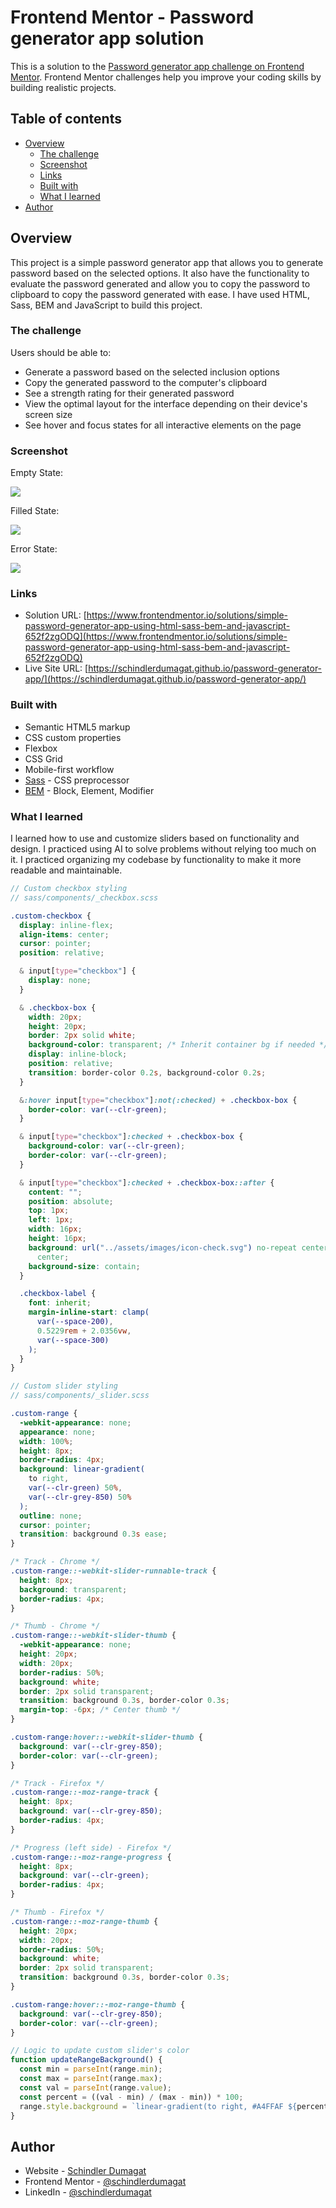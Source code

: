 # Frontend Mentor - Password generator app solution

This is a solution to the [Password generator app challenge on Frontend Mentor](https://www.frontendmentor.io/challenges/password-generator-app-Mr8CLycqjh). Frontend Mentor challenges help you improve your coding skills by building realistic projects. 

## Table of contents

- [Overview](#overview)
  - [The challenge](#the-challenge)
  - [Screenshot](#screenshot)
  - [Links](#links)
  - [Built with](#built-with)
  - [What I learned](#what-i-learned)
- [Author](#author)

## Overview

This project is a simple password generator app that allows you to generate password based on the selected options. It also have the functionality to evaluate the password generated and allow you to copy the password to clipboard to copy the password generated with ease. I have used HTML, Sass, BEM and JavaScript to build this project.

### The challenge

Users should be able to:

- Generate a password based on the selected inclusion options
- Copy the generated password to the computer's clipboard
- See a strength rating for their generated password
- View the optimal layout for the interface depending on their device's screen size
- See hover and focus states for all interactive elements on the page

### Screenshot

Empty State:

![](./screenshot-empty.png)

Filled State:

![](./screenshot-filled.png)

Error State:

![](./screenshot-error.png)

### Links

- Solution URL: [https://www.frontendmentor.io/solutions/simple-password-generator-app-using-html-sass-bem-and-javascript-652f2zgODQ](https://www.frontendmentor.io/solutions/simple-password-generator-app-using-html-sass-bem-and-javascript-652f2zgODQ)
- Live Site URL: [https://schindlerdumagat.github.io/password-generator-app/](https://schindlerdumagat.github.io/password-generator-app/)

### Built with

- Semantic HTML5 markup
- CSS custom properties
- Flexbox
- CSS Grid
- Mobile-first workflow
- [Sass](https://sass-lang.com/) - CSS preprocessor
- [BEM](https://nextjs.org/) - Block, Element, Modifier


### What I learned

I learned how to use and customize sliders based on functionality and design. I practiced using AI to solve problems without relying too much on it. I practiced organizing my codebase by functionality to make it more readable and maintainable.

```scss
// Custom checkbox styling
// sass/components/_checkbox.scss

.custom-checkbox {
  display: inline-flex;
  align-items: center;
  cursor: pointer;
  position: relative;

  & input[type="checkbox"] {
    display: none;
  }

  & .checkbox-box {
    width: 20px;
    height: 20px;
    border: 2px solid white;
    background-color: transparent; /* Inherit container bg if needed */
    display: inline-block;
    position: relative;
    transition: border-color 0.2s, background-color 0.2s;
  }

  &:hover input[type="checkbox"]:not(:checked) + .checkbox-box {
    border-color: var(--clr-green);
  }

  & input[type="checkbox"]:checked + .checkbox-box {
    background-color: var(--clr-green);
    border-color: var(--clr-green);
  }

  & input[type="checkbox"]:checked + .checkbox-box::after {
    content: "";
    position: absolute;
    top: 1px;
    left: 1px;
    width: 16px;
    height: 16px;
    background: url("../assets/images/icon-check.svg") no-repeat center
      center;
    background-size: contain;
  }

  .checkbox-label {
    font: inherit;
    margin-inline-start: clamp(
      var(--space-200),
      0.5229rem + 2.0356vw,
      var(--space-300)
    );
  }
}

// Custom slider styling
// sass/components/_slider.scss

.custom-range {
  -webkit-appearance: none;
  appearance: none;
  width: 100%;
  height: 8px;
  border-radius: 4px;
  background: linear-gradient(
    to right,
    var(--clr-green) 50%,
    var(--clr-grey-850) 50%
  );
  outline: none;
  cursor: pointer;
  transition: background 0.3s ease;
}

/* Track - Chrome */
.custom-range::-webkit-slider-runnable-track {
  height: 8px;
  background: transparent;
  border-radius: 4px;
}

/* Thumb - Chrome */
.custom-range::-webkit-slider-thumb {
  -webkit-appearance: none;
  height: 20px;
  width: 20px;
  border-radius: 50%;
  background: white;
  border: 2px solid transparent;
  transition: background 0.3s, border-color 0.3s;
  margin-top: -6px; /* Center thumb */
}

.custom-range:hover::-webkit-slider-thumb {
  background: var(--clr-grey-850);
  border-color: var(--clr-green);
}

/* Track - Firefox */
.custom-range::-moz-range-track {
  height: 8px;
  background: var(--clr-grey-850);
  border-radius: 4px;
}

/* Progress (left side) - Firefox */
.custom-range::-moz-range-progress {
  height: 8px;
  background: var(--clr-green);
  border-radius: 4px;
}

/* Thumb - Firefox */
.custom-range::-moz-range-thumb {
  height: 20px;
  width: 20px;
  border-radius: 50%;
  background: white;
  border: 2px solid transparent;
  transition: background 0.3s, border-color 0.3s;
}

.custom-range:hover::-moz-range-thumb {
  background: var(--clr-grey-850);
  border-color: var(--clr-green);
}
```

```js
// Logic to update custom slider's color
function updateRangeBackground() {
  const min = parseInt(range.min);
  const max = parseInt(range.max);
  const val = parseInt(range.value);
  const percent = ((val - min) / (max - min)) * 100;
  range.style.background = `linear-gradient(to right, #A4FFAF ${percent}%, #18171F ${percent}%)`;
}
```

## Author

- Website - [Schindler Dumagat](https://schindlerdumagat.github.io/webportfolio/)
- Frontend Mentor - [@schindlerdumagat](https://www.frontendmentor.io/profile/schindlerdumagat)
- LinkedIn - [@schindlerdumagat](https://www.linkedin.com/in/schindler-dumagat-015238230/)
